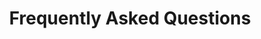 ---
title: Frequently Asked Questions
sidenav: true
parent: About
category: COVID-19 Response
faqQuestions:
  - question: How has the data gained from the federal electronic health record and joint health information exchange been used to enhance health care? How did it help in 2020 during the COVID-19 crisis?
    answer: The federal electronic health record (EHR), along with the joint health information exchange (HIE), is empowering health care administrators and providers with more data. The data we gain from the federal EHR and joint HIE helps enable more standard workflows and practices to enhance clinical decision-making and health care. It also helps drive business decisions, inform population health initiatives and improve patient outcomes through innovations.<br /><br />For example, the Department of Defense (DOD) and Department of Veterans Affairs (VA) joint data management and analysis efforts led to our ability to improve the process for prescribing opioids. Patients at risk of an opioid overdose who receive opioid pain medication will also receive a life-saving drug that counteracts the opioid prescribed along with education.<br /><br />Another example of effective HIE, is our integration of an Immunization Forecaster into the EHR. The forecaster embedded into the EHR leverages Centers for Disease Control and Prevention clinical decision support of immunizations to help pediatricians know when patients need the next round of appropriate vaccines. This new functionality also reduces clinician time and effort, assessing and deciding which vaccines may be due. Even if a child falls behind, it recommends a catch-up schedule. This effort is especially timely with regard to the forthcoming COVID-19 vaccine.<br /><br />DOD is also looking into developing a trauma registry to capture battlefield injuries and the impact of such injuries throughout a beneficiary’s lifetime.<br /><br />The EHR and subsequent data we now have available help make all these innovations in health care possible so beneficiaries can get the best health care as soon as possible. We are just scratching the surface on what is possible with EHR data to transform health care delivery to Veterans.
  - question: Has COVID-19 impacted the Federal Electronic Health Record Modernization office's activities and the future of electronic health record modernization?
    answer: The Department of Defense (DOD) and Department of Veterans Affairs (VA) did disengage with providers at the start of COVID-19, so the providers could focus on responding to the national pandemic. In the meantime, the Departments re-planned continuously, seeking ways to enhance capabilities and gain efficiencies, so they were ready to respond once the providers could focus on electronic health record (EHR) deployments again. For example, the Department of Homeland Security’s U.S. Coast Guard (USCG) shifted to an entire virtual training model that DOD and VA are learning from and incorporating into their training techniques.<br /><br />COVID-19 has demonstrated the ability of the single, common federal EHR to quickly adapt to changing demands and support providers during the pandemic. For example, when providers needed to order COVID-19 tests, and the EHR didn’t yet have that capability, we were able to make those changes in four hours within the new EHR versus four weeks within the legacy system. The new EHR is much more responsive to changes driven by COVID-19.<br /><br />So, we have not slowed down our progress with EHR modernization during the pandemic. We remain focused on delivering capabilities to those we serve&#58; clinicians on the front lines delivering care and their patients.<br /><br />As for how it has impacted the future of EHR modernization, COVID-19 demonstrated virtual health as a priority. In response, the FEHRM pivoted toward accelerating the adoption of tools, platforms and joint capabilities to deliver telemedicine solutions that meet the operational requirements driven by the pandemic. For example, the FEHRM is leveraging VA’s patient-facing video platform to develop a parallel platform for DOD.<br /><br />Moving forward, there are many opportunities to understand and think about the impact of the new normal of health care delivery and how the EHR and information technology capabilities the FEHRM delivers can support the new normal.
---